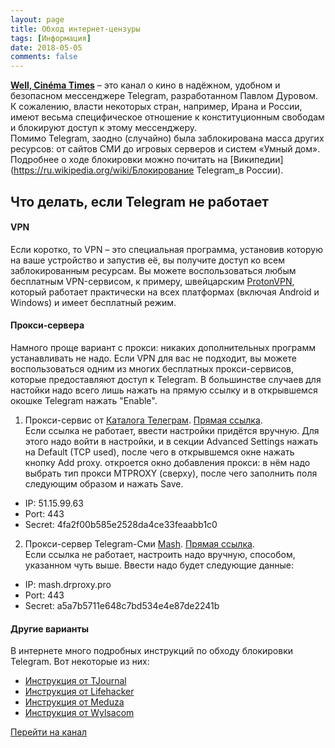 ```yaml
---
layout: page
title: Обход интернет-цензуры
tags: [Информация]
date: 2018-05-05
comments: false
---
```

    
<a href="https://t.me/Anonhownow"><b>Well, Cinéma Times</b></a> – это канал о кино в надёжном, удобном и безопасном мессенджере Telegram, разработанном Павлом Дуровом.  
К сожалению, власти некоторых стран, например, Ирана и России, имеют весьма специфическое отношение к конституционным свободам и блокируют доступ к этому мессенджеру.  
Помимо Telegram, заодно (случайно) была заблокирована масса других ресурсов: от сайтов СМИ до игровых серверов и систем «Умный дом». Подробнее о ходе блокировки можно почитать на [Википедии](https://ru.wikipedia.org/wiki/Блокирование Telegram_в России).

## Что делать, если Telegram не работает
#### VPN
Если коротко, то VPN – это специальная программа, установив которую на ваше устройство и запустив её, вы получите доступ ко всем заблокированным ресурсам. Вы можете воспользоваться любым бесплатным VPN-сервисом, к примеру, швейцарским [ProtonVPN](https://protonvpn.com/download), который работает практически на всех платформах (включая Android и Windows) и имеет бесплатный режим.

#### Прокси-сервера
Намного проще вариант с прокси: никаких дополнительных программ устанавливать не надо. Если VPN для вас не подходит, вы можете воспользоваться одним из многих бесплатных прокси-сервисов, которые предоставляют доступ к Telegram. В большинстве случаев для настойки надо всего лишь нажать на прямую ссылку и в открывшемся окошке Telegram нажать "Enable".
   1. Прокси-сервис от [Каталога Телеграм](https://catalog-telegram.ru).
   <a href="tg://proxy?server=51.15.99.63&port=443&secret=4fa2f00b585e2528da4ce33feaabb1c0">Прямая ссылка</a>.  
   Если ссылка не работает, ввести настройки придётся вручную. Для этого надо войти в настройки, и в секции Advanced Settings нажать на Default (TCP used), после чего в открывшемся окне нажать кнопку Add proxy. откроется окно добавления прокси: в нём надо выбрать тип прокси MTPROXY (сверху), после чего заполнить поля следующим образом и нажать Save.
   * IP: 51.15.99.63
   * Port: 443
   * Secret: 4fa2f00b585e2528da4ce33feaabb1c0
   2. Прокси-сервер Telegram-Сми [Mash](https://t.me/breakingmash).
<a href="tg://proxy?server=mash.drproxy.pro&port=443&secret=a5a7b5711e648c7bd534e4e87de2241b">Прямая ссылка</a>.  
Если ссылка не работает, настроить надо вручную, способом, указанном чуть выше. Ввести надо будет следующие данные:
   * IP: mash.drproxy.pro
   * Port: 443
   * Secret: a5a7b5711e648c7bd534e4e87de2241b
   
#### Другие варианты
В интернете много подробных инструкций по обходу блокировки Telegram. Вот некоторые из них:
* [Инструкция от TJournal](https://tjournal.ru/45750-unblock-tlgrm)
* [Инструкция от Lifehacker](https://lifehacker.ru/kak-obojti-blokirovku-telegram-2/)
* [Инструкция от Meduza](https://meduza.io/feature/2018/04/12/telegram-sovsem-skoro-zablokiruyut-chto-delat)
* [Инструкция от Wylsacom](https://wylsa.com/kak-obojti-blokirovku-telegram/)
      
<div markdown="0"><a href="https://t.me/Anonhownow" class="btn btn-info">Перейти на канал</a></div>
